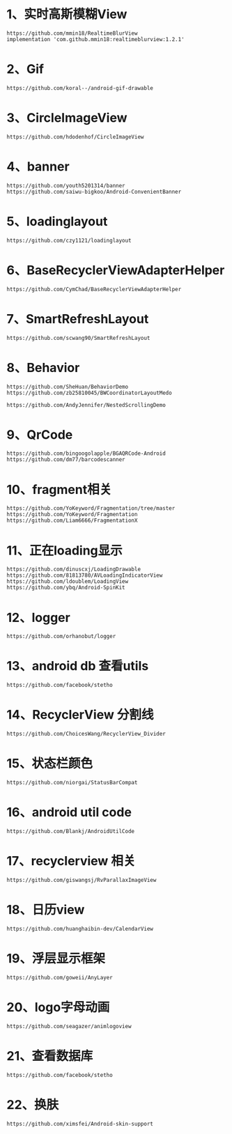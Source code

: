 # 1、实时高斯模糊View

```
https://github.com/mmin18/RealtimeBlurView
implementation 'com.github.mmin18:realtimeblurview:1.2.1'
```

# 2、Gif

```
https://github.com/koral--/android-gif-drawable
```

# 3、CircleImageView

```
https://github.com/hdodenhof/CircleImageView
```

# 4、banner

```
https://github.com/youth5201314/banner
https://github.com/saiwu-bigkoo/Android-ConvenientBanner
```

# 5、loadinglayout

```
https://github.com/czy1121/loadinglayout
```

# 6、BaseRecyclerViewAdapterHelper

```
https://github.com/CymChad/BaseRecyclerViewAdapterHelper
```

# 7、SmartRefreshLayout

```
https://github.com/scwang90/SmartRefreshLayout
```

# 8、Behavior

```
https://github.com/SheHuan/BehaviorDemo
https://github.com/zb25810045/BWCoordinatorLayoutMedo
```

```
https://github.com/AndyJennifer/NestedScrollingDemo
```

# 9、QrCode

```
https://github.com/bingoogolapple/BGAQRCode-Android
https://github.com/dm77/barcodescanner
```

# 10、fragment相关

```
https://github.com/YoKeyword/Fragmentation/tree/master
https://github.com/YoKeyword/Fragmentation
https://github.com/Liam6666/FragmentationX
```

# 11、正在loading显示

```
https://github.com/dinuscxj/LoadingDrawable
https://github.com/81813780/AVLoadingIndicatorView
https://github.com/ldoublem/LoadingView
https://github.com/ybq/Android-SpinKit
```

# 12、logger

```
https://github.com/orhanobut/logger
```

# 13、android db 查看utils

```
https://github.com/facebook/stetho
```

# 14、RecyclerView 分割线

```
https://github.com/ChoicesWang/RecyclerView_Divider
```

# 15、状态栏颜色

```
https://github.com/niorgai/StatusBarCompat
```

# 16、android util code

```
https://github.com/Blankj/AndroidUtilCode
```

# 17、recyclerview 相关

```
https://github.com/giswangsj/RvParallaxImageView
```

# 18、日历view

```
https://github.com/huanghaibin-dev/CalendarView
```

# 19、浮层显示框架

```
https://github.com/goweii/AnyLayer
```

# 20、logo字母动画

```
https://github.com/seagazer/animlogoview
```

# 21、查看数据库

```
https://github.com/facebook/stetho
```

# 22、换肤

```
https://github.com/ximsfei/Android-skin-support
```

